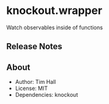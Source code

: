 # knockout.wrapper

Watch observables inside of functions

## Release Notes

## About

- Author: Tim Hall
- License: MIT
- Dependencies: knockout